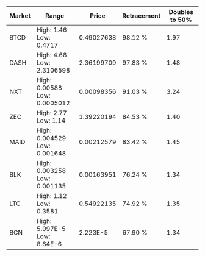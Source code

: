 | Market | Range | Price| Retracement | Doubles to 50% |
| --- | --- | --- | --- | --- |
| BTCD | High: 1.46<br />Low: 0.4717 | 0.49027638 | 98.12 % | 1.97 |
| DASH | High: 4.68<br />Low: 2.3106598 | 2.36199709 | 97.83 % | 1.48 |
| NXT | High: 0.00588<br />Low: 0.0005012 | 0.00098356 | 91.03 % | 3.24 |
| ZEC | High: 2.77<br />Low: 1.14 | 1.39220194 | 84.53 % | 1.40 |
| MAID | High: 0.004529<br />Low: 0.001648 | 0.00212579 | 83.42 % | 1.45 |
| BLK | High: 0.003258<br />Low: 0.001135 | 0.00163951 | 76.24 % | 1.34 |
| LTC | High: 1.12<br />Low: 0.3581 | 0.54922135 | 74.92 % | 1.35 |
| BCN | High: 5.097E-5<br />Low: 8.64E-6 | 2.223E-5 | 67.90 % | 1.34 |
